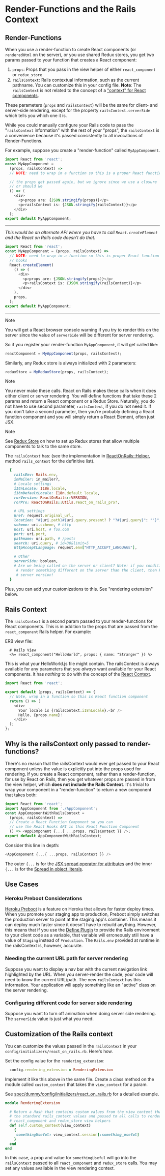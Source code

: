 # Render-Functions and the Rails Context

## Render-Functions

When you use a render-function to create React components (or `renderedHtml` on the server), or you
use shared Redux stores, you get two params passed to your function that creates a React component:

1. `props`: Props that you pass in the view helper of either `react_component` or `redux_store`
2. `railsContext`: Rails contextual information, such as the current pathname. You can customize
   this in your config file. **Note**: The `railsContext` is not related to the concept of a
   ["context" for React components](https://react.dev/reference/react/useContext).

These parameters (`props` and `railsContext`) will be the same for client- and server-side rendering,
except for the property `railsContext.serverSide` which tells you which one it is.

While you could manually configure your Rails code to pass the "`railsContext` information" with
the rest of your "props", the `railsContext` is a convenience because it's passed consistently to
all invocations of Render-Functions.

For example, suppose you create a "render-function" called `MyAppComponent`.

```js
import React from 'react';
const MyAppComponent =
  (props, railsContext) =>
  // NOTE: need to wrap in a function so this is a proper React function component that can use hooks

  // the props get passed again, but we ignore since we use a closure
  // or should we
  () => (
    <div>
      <p>props are: {JSON.stringify(props)}</p>
      <p>railsContext is: {JSON.stringify(railsContext)}</p>
    </div>
  );
export default MyAppComponent;
```

---

_This would be an alternate API where you have to call `React.createElement` and the React on Rails code doesn't do that._

```js
import React from 'react';
const MyAppComponent = (props, railsContext) =>
  // NOTE: need to wrap in a function so this is proper React function component that can use
  // hooks
  React.createElement(
    () => (
      <div>
        <p>props are: {JSON.stringify(props)}</p>
        <p>railsContext is: {JSON.stringify(railsContext)}</p>
      </div>
    ),
    props,
  );
export default MyAppComponent;
```

---

> [!NOTE]
> You will get a React browser console warning if you try to render this on the server since the value of `serverSide` will be different for server rendering.

So if you register your render-function `MyAppComponent`, it will get called like:

```js
reactComponent = MyAppComponent(props, railsContext);
```

Similarly, any Redux store is always initialized with 2 parameters:

```js
reduxStore = MyReduxStore(props, railsContext);
```

> [!NOTE]
> You never make these calls. React on Rails makes these calls when it does either client or server rendering. You will define functions that take these 2 params and return a React component or a Redux Store. Naturally, you do not have to use second parameter, `railsContext`, if you do not need it. If you don't take a second parameter, then you're probably defining a React function component and you will simply return a React Element, often just JSX.

> [!NOTE]
> See [Redux Store](../api/redux-store-api.md#multiple-react-components-on-a-page-with-one-store) on how to set up Redux stores that allow multiple components to talk to the same store.

The `railsContext` has: (see the implementation in [ReactOnRails::Helper](https://github.com/shakacode/react_on_rails/tree/master/lib/react_on_rails/helper.rb), method `rails_context` for the definitive list).

```ruby
  {
    railsEnv: Rails.env,
    inMailer: in_mailer?,
    # Locale settings
    i18nLocale: I18n.locale,
    i18nDefaultLocale: I18n.default_locale,
    rorVersion: ReactOnRails::VERSION,
    rorPro: ReactOnRails::Utils.react_on_rails_pro?,

    # URL settings
    href: request.original_url,
    location: "#{uri.path}#{uri.query.present? ? "?#{uri.query}": ""}",
    scheme: uri.scheme, # http
    host: uri.host, # foo.com
    port: uri.port,
    pathname: uri.path, # /posts
    search: uri.query, # id=30&limit=5
    httpAcceptLanguage: request.env["HTTP_ACCEPT_LANGUAGE"],

    # Other
    serverSide: boolean,
    # Are we being called on the server or client? Note: if you conditionally
     # render something different on the server than the client, then React will only show the
     # server version!
  }
```

Plus, you can add your customizations to this. See "rendering extension" below.

## Rails Context

The `railsContext` is a second param passed to your render-functions for React components. This is in addition to the props that are passed from the `react_component` Rails helper. For example:

ERB view file:

```erb
  # Rails View
  <%= react_component("HelloWorld", props: { name: "Stranger" }) %>
```

This is what your HelloWorld.js file might contain. The railsContext is always available for any parameters that you _always_ want available for your React components. It has _nothing_ to do with the concept of the [React Context](https://reactjs.org/docs/context.html).

```js
import React from 'react';

export default (props, railsContext) => {
  // Note, wrap in a function so this is React function component
  return () => (
    <div>
      Your locale is {railsContext.i18nLocale}.<br />
      Hello, {props.name}!
    </div>
  );
};
```

## Why is the railsContext only passed to render-functions?

There's no reason that the railsContext would ever get passed to your React component unless the value is explicitly put into the props used for rendering. If you create a React component, rather than a render-function, for use by React on Rails, then you get whatever props are passed in from the view helper, which **does not include the Rails Context**. It's trivial to wrap your component in a "render-function" to return a new component that takes both:

```js
import React from 'react';
import AppComponent from './AppComponent';
const AppComponentWithRailsContext =
  (props, railsContext) =>
  // Create a React Function Component so you can
  // use the React Hooks API in this React Function Component
  () => <AppComponent {...{ ...props, railsContext }} />;
export default AppComponentWithRailsContext;
```

Consider this line in depth:

```js
<AppComponent {...{ ...props, railsContext }} />
```

The outer `{...` is for the [JSX spread operator for attributes](https://legacy.reactjs.org/docs/jsx-in-depth.html#spread-attributes) and the inner `{...` is for the [Spread in object literals](https://developer.mozilla.org/en-US/docs/Web/JavaScript/Reference/Operators/Spread_operator#Spread_in_object_literals).

## Use Cases

### Heroku Preboot Considerations

[Heroku Preboot](https://devcenter.heroku.com/articles/preboot) is a feature on Heroku that allows for faster deploy times. When you promote your staging app to production, Preboot simply switches the production server to point at the staging app's container. This means it can deploy much faster since it doesn't have to rebuild anything. However, this means that if you use the [Define Plugin](https://github.com/webpack/docs/wiki/list-of-plugins#defineplugin) to provide the Rails environment to your client code as a variable, that variable will erroneously still have a value of `Staging` instead of `Production`. The `Rails.env` provided at runtime in the railsContext is, however, accurate.

### Needing the current URL path for server rendering

Suppose you want to display a nav bar with the current navigation link highlighted by the URL. When you server-render the code, your code will need to know the current URL/path. The new `railsContext` has this information. Your application will apply something like an "active" class on the server rendering.

### Configuring different code for server side rendering

Suppose you want to turn off animation when doing server side rendering. The `serverSide` value is just what you need.

## Customization of the Rails context

You can customize the values passed in the `railsContext` in your `config/initializers/react_on_rails.rb`. Here's how.

Set the config value for the `rendering_extension`:

```ruby
  config.rendering_extension = RenderingExtension
```

Implement it like this above in the same file. Create a class method on the module called `custom_context` that takes the `view_context` for a param.

See [spec/dummy/config/initializers/react_on_rails.rb](https://github.com/shakacode/react_on_rails/tree/master/spec/dummy/config/initializers/react_on_rails.rb) for a detailed example.

```ruby
module RenderingExtension

  # Return a Hash that contains custom values from the view context that will get merged with
  # the standard rails_context values and passed to all calls to render-functions used by the
  # react_component and redux_store view helpers
  def self.custom_context(view_context)
    {
     somethingUseful: view_context.session[:something_useful]
    }
  end
end
```

In this case, a prop and value for `somethingUseful` will go into the `railsContext` passed to all `react_component` and `redux_store` calls. You may set any values available in the view rendering context.
